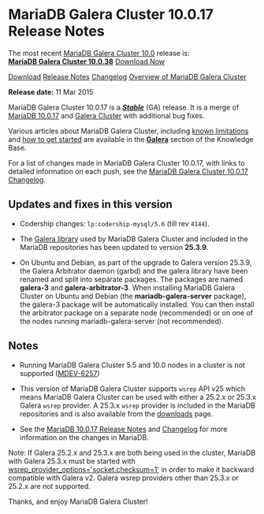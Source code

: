 # MariaDB Galera Cluster 10.0.17 Release Notes

The most recent [MariaDB Galera Cluster 10.0](/kb/en/galera/) release is:<br>
<span class="cstm-style lead"><strong>[MariaDB Galera Cluster 10.0.38](/replication/galera-cluster/mariadb-galera-cluster-releases/mariadb-galera-100-release-notes/mariadb-galera-cluster-10038-release-notes)</strong> [Download<span>&nbsp;</span>Now](https://downloads.mariadb.org/mariadb-galera/10.0)</span>

[Download](http://downloads.mariadb.org/mariadb-galera/10.0.17)
[Release Notes](/replication/galera-cluster/mariadb-galera-cluster-releases/mariadb-galera-100-release-notes/mariadb-galera-cluster-10017-release-notes)
[Changelog](/replication/galera-cluster/mariadb-galera-cluster-releases/mariadb-galera-100-changelogs/mariadb-galera-cluster-10017-changelog)
[Overview of MariaDB Galera Cluster](/replication/galera-cluster/what-is-mariadb-galera-cluster)

<strong>Release date:</strong> 11 Mar 2015

MariaDB Galera Cluster 10.0.17 is a <strong><em>[Stable](/kb/en/release-criteria/)</em></strong> (GA)
release.  It is a merge of [MariaDB 10.0.17](/kb/en/mariadb-10017-release-notes/) and
[Galera Cluster](http://codership.com/content/using-galera-cluster) with
additional bug fixes.

Various articles about MariaDB Galera Cluster, including
[known limitations](/replication/galera-cluster/mariadb-galera-cluster-known-limitations) and
[how to get started](/replication/galera-cluster/getting-started-with-mariadb-galera-cluster) are
available in the <strong>[Galera](/kb/en/galera/)</strong> section of the Knowledge Base.

For a list of changes made in MariaDB Galera Cluster 10.0.17, with links to
detailed information on each push, see the
[MariaDB Galera Cluster 10.0.17 Changelog](/replication/galera-cluster/mariadb-galera-cluster-releases/mariadb-galera-100-changelogs/mariadb-galera-cluster-10017-changelog).

## Updates and fixes in this version

- Codership changes: `lp:codership-mysql/5.6` (till rev `4144`).

- The [Galera library](http://codership.com/content/using-galera-cluster) used
  by MariaDB Galera Cluster and included in the MariaDB repositories has been
  updated to version <strong>25.3.9</strong>.

- On Ubuntu and Debian, as part of the upgrade to Galera version 25.3.9, the
  Galera Arbitrator daemon (garbd) and the galera library have been renamed and
  split into separate packages. The packages are named <strong>galera-3</strong>
  and <strong>galera-arbitrator-3</strong>. When installing MariaDB Galera Cluster on Ubuntu
  and Debian (the <strong>mariadb-galera-server</strong> package), the galera-3 package will
  be automatically installed. You can then install the arbitrator package on a
  separate node (recommended) or on one of the nodes running
  mariadb-galera-server (not recommended).

## Notes

- Running MariaDB Galera Cluster 5.5 and 10.0 nodes in a cluster is not
  supported ([MDEV-6257](https://jira.mariadb.org/browse/MDEV-6257))

- This version of MariaDB Galera Cluster supports `wsrep` API v25 which means
  MariaDB Galera Cluster can be used with either a 25.2.x or 25.3.x
  Galera `wsrep` provider. A 25.3.x `wsrep` provider is included in the
  MariaDB repositories and is also available from the
  [downloads](http://downloads.mariadb.org/mariadb-galera/5.5.42) page.

- See the [MariaDB 10.0.17 Release Notes](/kb/en/mariadb-10017-release-notes/) and
  [Changelog](/kb/en/mariadb-10017-changelog/) for more information on the changes in
  MariaDB.

Note: If Galera 25.2.x and 25.3.x are both being used in the cluster, MariaDB
with Galera 25.3.x must be started with
[wsrep_provider_options='socket.checksum=1'](/kb/en/wsrep_provider_options/#socketchecksum) in order to make it backward
compatible with Galera v2. Galera wsrep providers other than 25.3.x or 25.2.x
are not supported.

Thanks, and enjoy MariaDB Galera Cluster!